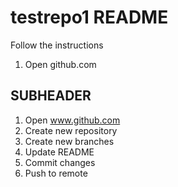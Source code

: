 # testrepo1 README
Follow the instructions
1. Open github.com

## SUBHEADER
1. Open www.github.com 
2. Create new repository
3. Create new branches
4. Update README 
5. Commit changes
6. Push to remote

